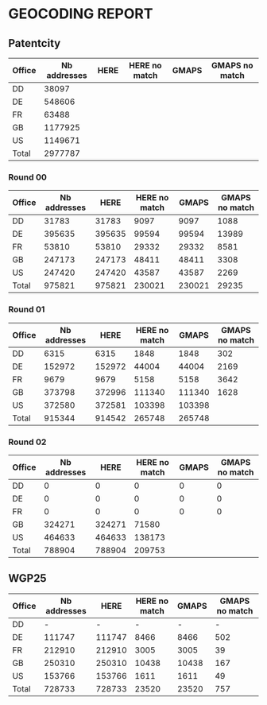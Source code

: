 # GEOCODING REPORT

## Patentcity

Office | Nb addresses | HERE | HERE no match | GMAPS | GMAPS no match
---|---|---|---|---|---
DD      |38097  |   |   |   |
DE      |548606 |   |   |   |
FR      |63488  |   |   |   |
GB      |1177925|   |   |   |  
US      |1149671|   |   |   |
Total   |2977787|   |   |   |

### Round 00

Office | Nb addresses | HERE | HERE no match | GMAPS | GMAPS no match 
---|---|---|---|---|---
DD      |31783      |31783      |9097       |9097   | 1088
DE      |395635     |395635     |99594      |99594  | 13989
FR      |53810      |53810      |29332      |29332  | 8581
GB      |247173     |247173     |48411      |48411  | 3308
US      |247420     |247420     |43587      |43587  | 2269
Total   |975821     |975821     |230021     |230021 | 29235

### Round 01

Office | Nb addresses | HERE | HERE no match | GMAPS | GMAPS no match
---|---|---|---|---|---
DD      |6315   |6315   |1848   | 1848  | 302
DE      |152972 |152972 |44004  | 44004 | 2169
FR      |9679   |9679   |5158   | 5158  | 3642
GB      |373798 |372996 |111340 | 111340| 1628
US      |372580 |372581 |103398 | 103398| 
Total   |915344 |914542 |265748 | 265748|

### Round 02

Office | Nb addresses | HERE | HERE no match | GMAPS | GMAPS no match
---|---|---|---|---|---
DD      |0      |0      |0      |0      |0
DE      |0      |0      |0      |0      |0
FR      |0      |0      |0      |0      |0
GB      |324271 |324271 |71580  |       |
US      |464633 |464633 |138173 |       |
Total   |788904 |788904 |209753 |       |

## WGP25

Office | Nb addresses | HERE | HERE no match | GMAPS | GMAPS no match
---|---|---|---|---|---
DD      |-      |-      |-      |-      |-
DE      |111747 |111747 |8466   |8466   |502
FR      |212910 |212910 |3005   |3005   |39
GB      |250310 |250310 |10438  |10438  |167
US      |153766 |153766 |1611   |1611   |49
Total   |728733 |728733 |23520  |23520  |757